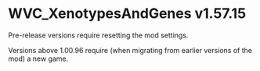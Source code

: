 # WVC_XenotypesAndGenes v1.57.15
 
Pre-release versions require resetting the mod settings.

Versions above 1.00.96 require (when migrating from earlier versions of the mod) a new game.